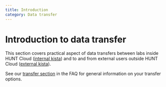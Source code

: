 ```yaml
---
title: Introduction
category: Data transfer
---
```


# Introduction to data transfer

This section covers practical aspect of data transfers between labs inside HUNT Cloud ([internal kista](/data-transfer/internal-kista/)) and to and from external users outside HUNT Cloud ([external kista](/data-transfer/external-kista/)).

See our [transfer section](/faq/transfer/) in the FAQ for general information on your transfer options.

